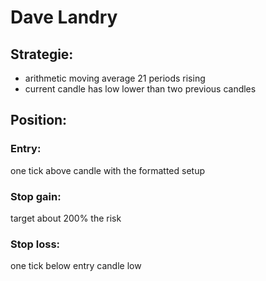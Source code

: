 # Dave Landry

## Strategie:
- arithmetic moving average 21 periods rising 
- current candle has low lower than two previous candles

## Position:

### Entry: 
one tick above candle with the formatted setup

### Stop gain:
target about 200% the risk

### Stop loss:
one tick below entry candle low